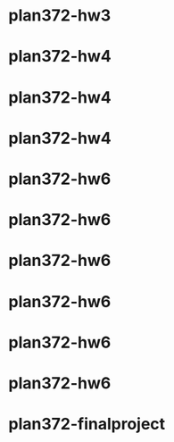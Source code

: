 # plan372-hw3
# plan372-hw4
# plan372-hw4
# plan372-hw4
# plan372-hw6
# plan372-hw6
# plan372-hw6
# plan372-hw6
# plan372-hw6
# plan372-hw6
# plan372-finalproject
